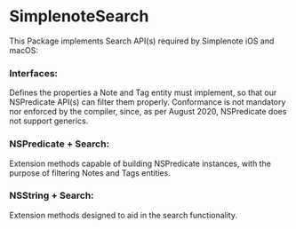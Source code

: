 # SimplenoteSearch

This Package implements Search API(s) required by Simplenote iOS and macOS:

### **Interfaces:**
Defines the properties a Note and Tag entity must implement, so that our NSPredicate API(s) can filter them properly.
Conformance is not mandatory nor enforced by the compiler, since, as per August 2020, NSPredicate does not support generics.

### **NSPredicate + Search:**
Extension methods capable of building NSPredicate instances, with the purpose of filtering Notes and Tags entities.

### **NSString + Search:**
Extension methods designed to aid in the search functionality.

